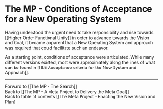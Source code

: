 # The MP - Conditions of Acceptance for a New Operating System

Having understood the urgent need to take responsibility and rise towards [[Higher Order Functional Unity]] in order to  advance towards the Vision and Goal, it became apparent that a New Operating System and approach was required that could facilitate such an endeavor. 

As a starting point, conditions of acceptance were articulated. While many different versions existed, most were approximately along the lines of what can be found in [[6.5 Acceptance criteria for the New System and Approach]]. 

___

Forward to [[The MP - The Search]]    
Back to [[The MP - A Meta Project to Delivery the Meta Goal]]      
Back to table of contents [[The Meta Project - Enacting the New Vision and Plan]]  


